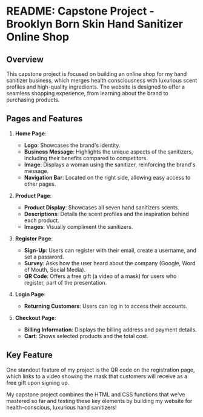 # README: Capstone Project - Brooklyn Born Skin Hand Sanitizer Online Shop

## Overview
This capstone project is focused on building an online shop for my hand sanitizer business, which merges health consciousness with luxurious scent profiles and high-quality ingredients. The website is designed to offer a seamless shopping experience, from learning about the brand to purchasing products.

## Pages and Features

1. **Home Page**:
   - **Logo**: Showcases the brand's identity.
   - **Business Message**: Highlights the unique aspects of the sanitizers, including their benefits compared to competitors.
   - **Image**: Displays a woman using the sanitizer, reinforcing the brand's message.
   - **Navigation Bar**: Located on the right side, allowing easy access to other pages.

2. **Product Page**:
   - **Product Display**: Showcases all seven hand sanitizers scents.
   - **Descriptions**: Details the scent profiles and the inspiration behind each product.
   - **Images**: Visually compliment the sanitizers.

3. **Register Page**:
   - **Sign-Up**: Users can register with their email, create a username, and set a password.
   - **Survey**: Asks how the user heard about the company (Google, Word of Mouth, Social Media).
   - **QR Code**: Offers a free gift (a video of a mask) for users who register, part of the presentation.

4. **Login Page**:
   - **Returning Customers**: Users can log in to access their accounts.

5. **Checkout Page**:
   - **Billing Information**: Displays the billing address and payment details.
   - **Cart**: Shows selected products and the total cost.

## Key Feature
One standout feature of my project is the QR code on the registration page, which links to a video showing the mask that customers will receive as a free gift upon signing up.

My capstone project combines the HTML and CSS functions that we've mastered so far and testing these key elements by building my website for health-conscious, luxurious hand sanitizers!
